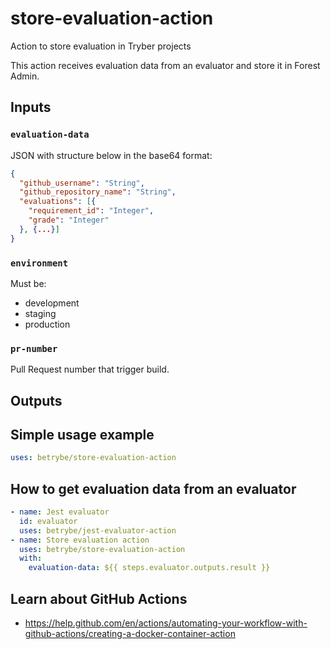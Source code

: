 # store-evaluation-action
Action to store evaluation in Tryber projects

This action receives evaluation data from an evaluator and store it in Forest Admin.

## Inputs

### `evaluation-data`

JSON with structure below in the base64 format:

```json
{
  "github_username": "String",
  "github_repository_name": "String",
  "evaluations": [{
    "requirement_id": "Integer",
    "grade": "Integer"
  }, {...}]
}
```

### `environment`

Must be:

- development
- staging
- production

### `pr-number`

Pull Request number that trigger build.

## Outputs

## Simple usage example
```yml
uses: betrybe/store-evaluation-action
```

## How to get evaluation data from an evaluator
```yml
- name: Jest evaluator
  id: evaluator
  uses: betrybe/jest-evaluator-action
- name: Store evaluation action
  uses: betrybe/store-evaluation-action
  with:
    evaluation-data: ${{ steps.evaluator.outputs.result }}
```

## Learn about GitHub Actions

- https://help.github.com/en/actions/automating-your-workflow-with-github-actions/creating-a-docker-container-action

